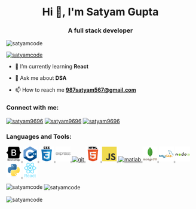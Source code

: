 <img align="center"  src="https://www.google.com/url?sa=i&url=https%3A%2F%2Fwww.lambdatest.com%2Fnewsletter%2Feditions%2Fissue24&psig=AOvVaw0D1fD-chpBSfL5h2uyf8wJ&ust=1676530515269000&source=images&cd=vfe&ved=0CA8QjRxqFwoTCPCghY35lv0CFQAAAAAdAAAAABAE" alt="">
<h1 align="center">Hi 👋, I'm Satyam Gupta</h1>
<h3 align="center">A full stack developer</h3>

<p align="left"> <img src="https://komarev.com/ghpvc/?username=satyamcode&label=Profile%20views&color=0e75b6&style=flat" alt="satyamcode" /> </p>

<p align="left"> <a href="https://github.com/ryo-ma/github-profile-trophy"><img src="https://github-profile-trophy.vercel.app/?username=satyamcode" alt="satyamcode" /></a> </p>

- 🌱 I’m currently learning **React**

- 💬 Ask me about **DSA**

- 📫 How to reach me **987satyam567@gmail.com**

<h3 align="left">Connect with me:</h3>
<p align="left">
<a href="https://www.codechef.com/users/satyam9696" target="blank"><img align="center" src="https://cdn.jsdelivr.net/npm/simple-icons@3.1.0/icons/codechef.svg" alt="satyam9696" height="30" width="40" /></a>
<a href="https://codeforces.com/profile/satyam9696" target="blank"><img align="center" src="https://raw.githubusercontent.com/rahuldkjain/github-profile-readme-generator/master/src/images/icons/Social/codeforces.svg" alt="satyam9696" height="30" width="40" /></a>
<a href="https://www.leetcode.com/satyam9696" target="blank"><img align="center" src="https://raw.githubusercontent.com/rahuldkjain/github-profile-readme-generator/master/src/images/icons/Social/leet-code.svg" alt="satyam9696" height="30" width="40" /></a>
</p>

<h3 align="left">Languages and Tools:</h3>
<p align="left"> <a href="https://getbootstrap.com" target="_blank" rel="noreferrer"> <img src="https://raw.githubusercontent.com/devicons/devicon/master/icons/bootstrap/bootstrap-plain-wordmark.svg" alt="bootstrap" width="40" height="40"/> </a> <a href="https://www.w3schools.com/cpp/" target="_blank" rel="noreferrer"> <img src="https://raw.githubusercontent.com/devicons/devicon/master/icons/cplusplus/cplusplus-original.svg" alt="cplusplus" width="40" height="40"/> </a> <a href="https://www.w3schools.com/css/" target="_blank" rel="noreferrer"> <img src="https://raw.githubusercontent.com/devicons/devicon/master/icons/css3/css3-original-wordmark.svg" alt="css3" width="40" height="40"/> </a> <a href="https://expressjs.com" target="_blank" rel="noreferrer"> <img src="https://raw.githubusercontent.com/devicons/devicon/master/icons/express/express-original-wordmark.svg" alt="express" width="40" height="40"/> </a> <a href="https://git-scm.com/" target="_blank" rel="noreferrer"> <img src="https://www.vectorlogo.zone/logos/git-scm/git-scm-icon.svg" alt="git" width="40" height="40"/> </a> <a href="https://www.w3.org/html/" target="_blank" rel="noreferrer"> <img src="https://raw.githubusercontent.com/devicons/devicon/master/icons/html5/html5-original-wordmark.svg" alt="html5" width="40" height="40"/> </a> <a href="https://developer.mozilla.org/en-US/docs/Web/JavaScript" target="_blank" rel="noreferrer"> <img src="https://raw.githubusercontent.com/devicons/devicon/master/icons/javascript/javascript-original.svg" alt="javascript" width="40" height="40"/> </a> <a href="https://www.mathworks.com/" target="_blank" rel="noreferrer"> <img src="https://upload.wikimedia.org/wikipedia/commons/2/21/Matlab_Logo.png" alt="matlab" width="40" height="40"/> </a> <a href="https://www.mongodb.com/" target="_blank" rel="noreferrer"> <img src="https://raw.githubusercontent.com/devicons/devicon/master/icons/mongodb/mongodb-original-wordmark.svg" alt="mongodb" width="40" height="40"/> </a> <a href="https://www.mysql.com/" target="_blank" rel="noreferrer"> <img src="https://raw.githubusercontent.com/devicons/devicon/master/icons/mysql/mysql-original-wordmark.svg" alt="mysql" width="40" height="40"/> </a> <a href="https://nodejs.org" target="_blank" rel="noreferrer"> <img src="https://raw.githubusercontent.com/devicons/devicon/master/icons/nodejs/nodejs-original-wordmark.svg" alt="nodejs" width="40" height="40"/> </a> <a href="https://www.python.org" target="_blank" rel="noreferrer"> <img src="https://raw.githubusercontent.com/devicons/devicon/master/icons/python/python-original.svg" alt="python" width="40" height="40"/> </a> <a href="https://reactjs.org/" target="_blank" rel="noreferrer"> <img src="https://raw.githubusercontent.com/devicons/devicon/master/icons/react/react-original-wordmark.svg" alt="react" width="40" height="40"/> </a> 

<p><img align="left" src="https://github-readme-stats.vercel.app/api/top-langs?username=satyamcode&show_icons=true&locale=en&layout=compact" alt="satyamcode" /></p>

<p>&nbsp;<img align="center" src="https://github-readme-stats.vercel.app/api?username=satyamcode&show_icons=true&locale=en" alt="satyamcode" /></p>

<p><img align="center" src="https://github-readme-streak-stats.herokuapp.com/?user=satyamcode&" alt="satyamcode" /></p>
